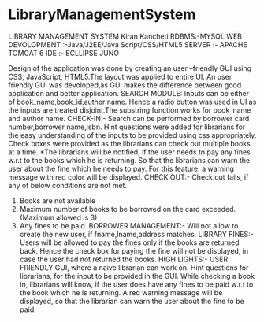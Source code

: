 # LibraryManagementSystem

LIBRARY MANAGEMENT SYSTEM Kiran Kancheti
RDBMS:-MYSQL
WEB DEVOLOPMENT :-Java/J2EE/Java Script/CSS/HTML5
SERVER :- APACHE TOMCAT 6
IDE :- ECLLIPSE JUNO

Design of the application was done by creating an user –friendly GUI using CSS,
JavaScript, HTML5.The layout was applied to entire UI. An user friendly GUI was devoloped,as GUI
makes the difference between good application and better application.
SEARCH MODULE:
Inputs can be either of book_name,book_id,author name. Hence a radio button was used in UI as the
inputs are treated disjoint.The substring function works for book_name and author name.
CHECK-IN:-
Search can be performed by borrower card number,borrower name,isbn. Hint questions were added for
librarians for the easy understanding of the inputs to be provided using css appropriately.
Check boxes were provided as the
librarians can check out multiple books at a time.
*The librarians will be notified, if the user needs to pay any fines w.r.t to the books which he is
returning. So that the librarians can warn the user about the fine which he needs to pay. For this
feature, a warning message with red color will be displayed.
CHECK OUT:-
Check out fails, if any of below conditions are not met.
1) Books are not available
2) Maximum number of books to be borrowed on the card exceeded.(Maximum allowed is 3)
3) Any fines to be paid.
BORROWER MANAGEMENT:-
Will not allow to create the new user, if fname,lname,address matches.
LIBRARY FINES:-
Users will be allowed to pay the fines only if the books are returned back. Hence the check box for
paying the fine will not be displayed, in case the user had not returned the books.
HIGH LIGHTS:-
USER FRIENDLY GUI, where a naïve librarian can work on.
Hint questions for librarians, for the input to be provided in the GUI.
While checking a book in, librarians will know, if the user does have any fines to be paid w.r.t to the
book which he is returning. A red warning message will be displayed, so that the librarian can warn
the user about the fine to be paid.
